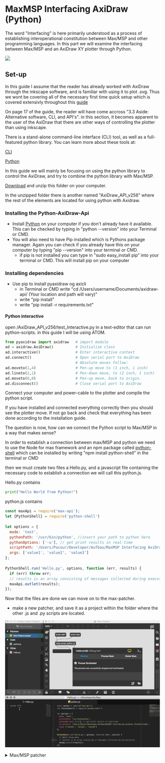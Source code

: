# MaxMSP Interfacing AxiDraw (Python)
The word "Interfacing" is here primarily understood as a process of establishing interoperational constitution between Max/MSP and other programming languages. In this part we will examine the interfacing between Max/MSP and an AxiDraw XY plotter through Python.

![](https://wonderfulengineering.com/wp-content/uploads/2016/12/AxiDraw-pen-plotter-1.jpg)

## Set-up

In this guide I assume that the reader has already worked with AxiDraw through the inkscape software, and is familiar with using it to plot .svg. Thus we wont be covering all of the necessary first time quick setup which is covered extensivly throughout this [guide](https://cdn.evilmadscientist.com/dl/ad/public/AxiDraw_Guide_v40_r3.pdf)

On page 17 of the guide, the reader will have come accross "3.3 Aside: Alternative software, CLI, and API's". in this section, it becomes apparent to the user of the AxiDraw that there are other ways of controlling the plotter than using inkscape.

There is a stand-alone command-line interface (CLI) tool, as well as a full-featured python library. You can learn more about these tools at:

[CLI](https://axidraw.com/doc/cli_api/#introduction)

[Python](https://axidraw.com/doc/py_api/#introduction)

In this guide we will mainly be focusing on using the python library to control the AxiDraw, and try to combine the python library with Max/MSP.

[Download](https://cdn.evilmadscientist.com/dl/ad/public/AxiDraw_API.zip) and unzip this folder on your computer.

In the unzipped folder there is another named "AxiDraw_API_v256" where the rest of the elements are located for using python with Axidraw.

### Installing the Python-AxiDraw-Api

- Install [Python](https://www.python.org/downloads/ ) on your computer if you don't already have it available. This can be checked by typing in "python --version" into your Terminal or CMD.
- You will also need to have Pip installed which is Pythons package manager. Again you can check if you already have this on your computer by typing "pip --version" into your terminal or CMD.
  - if pip is not installed you can type in "sudo easy_install pip" into your terminal or CMD. This will install pip on your computer

### Installing dependencies 

- Use pip to install pyaxidraw og axicli
  - in Terminal or CMD write
    "cd /Users/username/Documents/axidraw-api/  (Your location and path will vary)"
  - write "pip install"
  - write "pip install -r requirements.txt"

#### Python interactive

open /AxiDraw_API_v256/test_Interactive.py in a text-editor that can run python-scripts. in this guide I will be using ATOM.

```python
from pyaxidraw import axidraw   # import module
ad = axidraw.AxiDraw()          # Initialize class
ad.interactive()                # Enter interactive context
ad.connect()                    # Open serial port to AxiDraw
                                # Absolute moves follow:
ad.moveto(1,4)                  # Pen-up move to (1 inch, 1 inch)
ad.lineto(2,1)                  # Pen-down move, to (2 inch, 1 inch)
ad.moveto(0,0)                  # Pen-up move, back to origin.
ad.disconnect()                 # Close serial port to AxiDraw
```



Connect your computer and power-cable to the plotter and compile the python script.

If you have installed and connected everything correctly then you should see the plotter move. If not go back and check that everything has been done according to the installation guide.

The question is now, how can we connect the Python script to Max/MSP in a way that makes sense?

In order to establish a connection between max/MSP and python we need to use the Node for max framework and an npm package called [python-shell](https://www.npmjs.com/package/python-shell) which can be installed by writing "npm install python-shell" in the terminal or CMD

then we must create two files a Hello.py, and a javascript file containing the necessary code to establish a connection we will call this python.js.

Hello.py contains

```python
print("Hello World from Python!")
```

python.js contains

```js
const maxApi = require('max-api');
let {PythonShell} = require('python-shell')

let options = {
  mode: 'text',
  pythonPath: '/usr/bin/python', //insert your path to python here
  pythonOptions: ['-u'], // get print results in real-time
  scriptPath: '/Users/Pacour/Developer/Aufbau/MaxMSP Interfacing AxiDraw (Python)/Code', //insert your path to Hello.py here
  args: ['value1', 'value2', 'value3']
};

PythonShell.run('Hello.py', options, function (err, results) {
  if (err) throw err;
  // results is an array consisting of messages collected during execution
  maxApi.outlet(results);
});
```

Now that the files are done we can move on to the max-patcher. 

- make a new patcher, and save it as a project within the folder where the other .js and .py scripts are located.

![](./media/Max-Python.gif)

<details>
  <summary>Max/MSP patcher</summary>
<pre><code>
----------begin_max5_patcher----------
599.3ocuU0zbaBCD8L7qPiN6x.XrcZ+Ezi8VOzjwi.jwxQHwHI7GSl7euRqD
w3ZmD6jN4BXd6Js6ae6t9o3HbobOUiQ+.8GTTzSwQQ.jCHJ7cDtkruhSzfa3
VpVSZn3IdaF5dCfeO9mTNWh9sTwqQqTxVzuNXVKE2iG7kyDzJYu.NPd.Tz2J
6MbpAt9r.ZGwTslIZVpnUFe5kcWR5DTVVA7Jcg60zYIonGBmweMlCcT+Av3W
LwpgbTVt4aKvGCLSLD2bG1ywwtGS9jUBckh0YPZirCeyjLatiW4otmymB+N+
l43ruNNRTlaljSyGwwhOHGK9uwwRHEopgKbKitaKSyJYbl4vXtHWsRSCj.x9
zQoMWV8HstVQZrEGIm6bKMXqhypdzrVI6aVOFmJHkb55yOf2v1yMT1zJqomf
HU01jeDx02s4UhrTnoqHM0qEoukXTRDMGEDAoELfEEsIsRAyHUI1pqMX3y0r
7KpYYe.MSP2YuvyZKE1ZSRn2rC19jrQe49y72q+bQpeey2uhFzIuRSZ1kIb.
TS1RqWZ8yF4kDiQwJ6M9swQuv6HLo2H8CZG03HbMc0IpdDP9kkLwRKkftrgE
uVScsuhkcN5CWC..xvfX.LB1Z+O+CATyb3mpPZYupZnlDnO5XYqlpMLAwvjh
Q9X2GixPObwdfqMNyth3DxkOUbJ9hhSlul7lwI+r33kKRW2VpRGbFBgczYiD
5UtaB7IS3+DZDwJpaam2+o.BQYGIL1txdke5d+b+5Vra4iRzyBysVxE61tYG
KcaBzcDOOfo23mi+KnzR6qI
-----------end_max5_patcher-----------
</code></pre>

## Structure



## Compose



### Sources
- https://wiki.evilmadscientist.com/AxiDraw_User_Guide

- https://www.youtube.com/watch?v=WQbY0JkJnU0

- https://www.npmjs.com/package/python-shell

- https://docs.cycling74.com/nodeformax/api/module-max-api.html#.DictIdentifier

  

